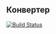 ## Конвертер
[![Build Status](https://travis-ci.org/nouname/labs.svg?branch=master)](https://travis-ci.org/nouname/labs)
